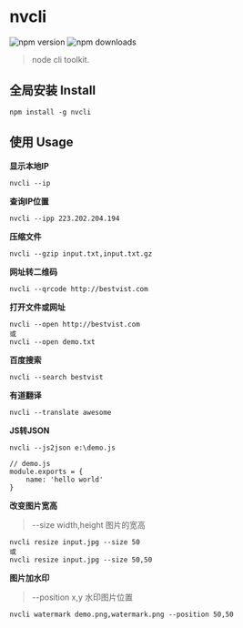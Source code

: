 # nvcli

![npm version](https://img.shields.io/npm/v/nvcli.svg)
![npm downloads](https://img.shields.io/npm/dt/nvcli.svg)

> node cli toolkit.

## 全局安装 Install

```
npm install -g nvcli
```

## 使用 Usage

**显示本地IP**
```
nvcli --ip
```

**查询IP位置**
```
nvcli --ipp 223.202.204.194
```

**压缩文件** 
```
nvcli --gzip input.txt,input.txt.gz
```

**网址转二维码**
```
nvcli --qrcode http://bestvist.com
```

**打开文件或网址**
```
nvcli --open http://bestvist.com
或
nvcli --open demo.txt
```

**百度搜索**
```
nvcli --search bestvist
```

**有道翻译**
```
nvcli --translate awesome
```

**JS转JSON**
```
nvcli --js2json e:\demo.js

// demo.js
module.exports = {
    name: 'hello world'
}
```

**改变图片宽高**
> --size width,height  图片的宽高 

```
nvcli resize input.jpg --size 50
或
nvcli resize input.jpg --size 50,50
```

**图片加水印**
> --position x,y 水印图片位置

```
nvcli watermark demo.png,watermark.png --position 50,50
```